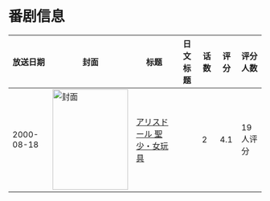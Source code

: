 # 番剧信息

|放送日期|封面|标题|日文标题|话数|评分|评分人数|
|---|---|---|---|---|---|---|
|2000-08-18|<img src="https://bangumi.tv/img/no_icon_subject.png" alt="封面" style="width:150px;height:200px;object-fit:cover;">|[アリスドール 聖少・女玩具](https://bangumi.tv/subject/93344)||2|4.1|19人评分|
